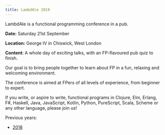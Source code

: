 ```yaml
---
title: LambdAle 2019
---
```


LambdAle is a functional programming conference in a pub.

**Date:** Saturday 21st September

**Location:** George IV in Chiswick, West London

**Content**: A whole day of exciting talks, with an FP-flavoured pub quiz to finish.

Our goal is to bring people together to learn about FP in a fun, relaxing and welcoming environment.

The conference is aimed at FPers of all levels of experience, from beginner to expert.

If you write, or aspire to write, functional programs in Clojure, Elm, Erlang, F#, Haskell, Java, JavaScript, Kotlin, Python, PureScript, Scala, Scheme or any other language, please join us!

Previous years:

* [2018](/2018)
